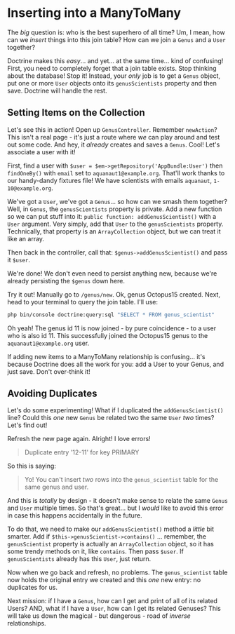 # Inserting into a ManyToMany

The *big* question is: who is the best superhero of all time? Um, I mean, how
can we *insert* things into this join table? How can we join a `Genus` and a `User`
together?

Doctrine makes this *easy*... and yet... at the same time... kind of confusing!
First, you need to completely forget that a join table exists. Stop thinking about
the database! Stop it! Instead, your *only* job is to get a `Genus` object, put
one or more `User` objects onto its `genusScientists` property and then save. Doctrine
will handle the rest.

## Setting Items on the Collection

Let's see this in action! Open up `GenusController`. Remember `newAction`? This isn't
a real page - it's just a route where *we* can play around and test out some code.
And hey, it *already* creates and saves a `Genus`. Cool! Let's associate a user
with it!

First, find a user with `$user = $em->getRepository('AppBundle:User')` then `findOneBy()`
with `email` set to `aquanaut1@example.org`. That'll work thanks to our handy-dandy
fixtures file! We have scientists with emails `aquanaut`, `1-10@example.org`.

We've got a `User`, we've got a `Genus`... so how can we smash them together? Well,
in `Genus`, the `genusScientists` property is private. Add a new function so we can
put stuff into it: `public function: addGenusScientist()` with a `User` argument.
Very simply, add that `User` to the `genusScientists` property. Technically, that
property is an `ArrayCollection` object, but we can treat it like an array.

Then back in the controller, call that: `$genus->addGenusScientist()` and pass it
`$user`.

We're done! We don't even need to persist anything new, because we're already persisting
the `$genus` down here.

Try it out! Manually go to `/genus/new`. Ok, genus Octopus15 created. Next, head to
your terminal to query the join table. I'll use:

```bash
php bin/console doctrine:query:sql "SELECT * FROM genus_scientist"
```

Oh yeah! The genus id 11 is now joined - by pure coincidence - to a user who is also
id 11. This successfully joined the Octopus15 genus to the `aquanaut1@example.org`
user.

If adding new items to a ManyToMany relationship is confusing... it's because Doctrine
does all the work for you: add a User to your Genus, and just save. Don't over-think
it!

## Avoiding Duplicates

Let's do some experimenting! What if I duplicated the `addGenusScientist()` line?
Could this *one* new `Genus` be related two the same `User` *two* times? Let's find
out!

Refresh the new page again. Alright! I love errors!

> Duplicate entry '12-11' for key PRIMARY

So this is saying:

> Yo! You can't insert *two* rows into the `genus_scientist` table for the same
> genus and user.

And this is *totally* by design - it doesn't make sense to relate the same `Genus`
and `User` multiple times. So that's great... but I *would* like to avoid this error
in case this happens accidentally in the future.

To do that, we need to make our `addGenusScientist()` method a *little* bit smarter.
Add if `$this->genusScientist->contains()` ... remember, the `genusScientist`
property is actually an `ArrayCollection` object, so it has some trendy methods on
it, like `contains`. Then pass `$user`. If `genusScientists` already has this `User`,
just return.

Now when we go back and refresh, no problems. The `genus_scientist` table now holds
the original entry we created and this *one* new entry: no duplicates for us.

Next mission: if I have a `Genus`, how can I get and print of all of its related
Users? AND, what if I have a `User`, how can I get its related Genuses? This will
take us down the magical - but dangerous - road of *inverse* relationships.
